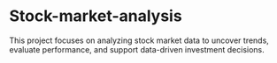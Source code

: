 # Stock-market-analysis
This project focuses on analyzing stock market data to uncover trends, evaluate performance, and support data-driven investment decisions. 
